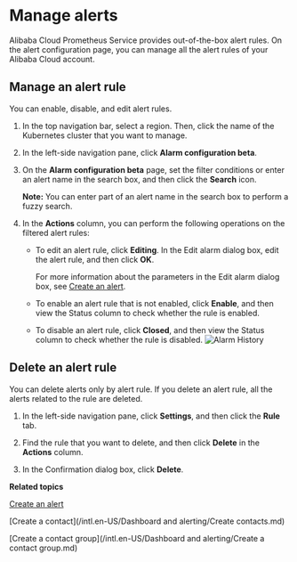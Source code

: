 # Manage alerts

Alibaba Cloud Prometheus Service provides out-of-the-box alert rules. On the alert configuration page, you can manage all the alert rules of your Alibaba Cloud account.

## Manage an alert rule

You can enable, disable, and edit alert rules.

1.  In the top navigation bar, select a region. Then, click the name of the Kubernetes cluster that you want to manage.

2.  In the left-side navigation pane, click **Alarm configuration beta**.

3.  On the **Alarm configuration beta** page, set the filter conditions or enter an alert name in the search box, and then click the **Search** icon.

    **Note:** You can enter part of an alert name in the search box to perform a fuzzy search.

4.  In the **Actions** column, you can perform the following operations on the filtered alert rules:

    -   To edit an alert rule, click **Editing**. In the Edit alarm dialog box, edit the alert rule, and then click **OK**.

        For more information about the parameters in the Edit alarm dialog box, see [Create an alert]().

    -   To enable an alert rule that is not enabled, click **Enable**, and then view the Status column to check whether the rule is enabled.
    -   To disable an alert rule, click **Closed**, and then view the Status column to check whether the rule is disabled.
    ![Alarm History](../images/p43290.png)


## Delete an alert rule

You can delete alerts only by alert rule. If you delete an alert rule, all the alerts related to the rule are deleted.

1.  In the left-side navigation pane, click **Settings**, and then click the **Rule** tab.

2.  Find the rule that you want to delete, and then click **Delete** in the **Actions** column.

3.  In the Confirmation dialog box, click **Delete**.


**Related topics**  


[Create an alert]()

[Create a contact](/intl.en-US/Dashboard and alerting/Create contacts.md)

[Create a contact group](/intl.en-US/Dashboard and alerting/Create a contact group.md)

